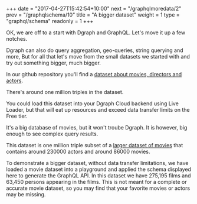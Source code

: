 +++
date = "2017-04-27T15:42:54+10:00"
next = "/graphqlmoredata/2"
prev = "/graphqlschema/10"
title = "A bigger dataset"
weight = 1
type = "graphql/schema"
readonly = 1
+++

OK, we are off to a start with Dgraph and GraphQL. Let's move it up a few
notches.

Dgraph can also do query aggregation, geo-queries, string querying and more, But
for all that let's move from the small datasets we started with and try out
something bigger, much bigger.

In our github repository you'll find a
[dataset about movies, directors and actors](https://github.com/dgraph-io/tutorial/tree/master/resources/1million.rdf.gz).

There's around one million triples in the dataset.

You could load this dataset into your Dgraph Cloud backend using Live Loader,
but that will eat up resources and exceed data transfer limits on the Free tier.

It's a big database of movies, but it won't troube Dgraph. It is however, big
enough to see complex query results.

This dataset is one million triple subset of a
[larger dataset of movies](https://github.com/dgraph-io/benchmarks/blob/master/data/21million.rdf.gz)
that contains around 230000 actors and around 86000 movies.

To demonstrate a bigger dataset, without data transfer limitations, we have
loaded a movie dataset into a playground and applied the schema displayed here
to generate the GraphQL API. In this dataset we have 275,195 films and 63,450
persons appearing in the films. This is not meant for a complete or accurate
movie dataset, so you may find that your favorite movies or actors may be
missing.

